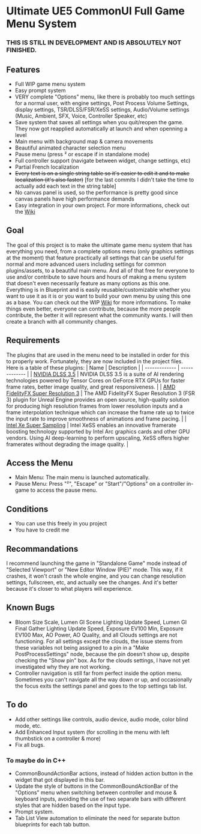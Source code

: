 # Ultimate UE5 CommonUI Full Game Menu System

### THIS IS STILL IN DEVELOPMENT AND IS ABSOLUTELY NOT FINISHED.

## Features 
  - Full WIP game menu system
  - Easy prompt system
  - VERY complete "Options" menu, like there is probably too much settings for a normal user, with engine settings, Post Process Volume Settings, display settings, TSR/DLSS/FSR/XeSS settings, Audio/Volume settings (Music, Ambient, SFX, Voice, Controller Speaker, etc)
  - Save system that saves all settings when you quit/reopen the game. They now got reapplied automatically at launch and when openning a level
  - Main menu with background map & camera movements
  - Beautiful animated character selection menu
  - Pause menu (press ² or escape if in standalone mode)
  - Full controller support (navigate between widget, change settings, etc)
  - Partial French localization
  - ~~Every text is on a single string table so it's easier to edit it and to make localization (it's also faster)~~ [for the last commits I didn't take the time to actually add each text in the string table]
  - No canvas panel is used, so the performance is pretty good since canvas panels have high performance demands
  - Easy integration in your own project. For more informations, check out the [Wiki](https://github.com/Adriwin06/Ultimate-UE5-CommonUI-Full-Game-Menu-System/wiki/Integrate-to-your-own-project)

## Goal
The goal of this project is to make the ultimate game menu system that has everything you need, from a complete options menu (only graphics settings at the moment) that feature practically all settings that can be useful for normal and more advanced users including settings for common plugins/assets, to a beautiful main menu. And all of that free for everyone to use and/or contribute to save hours and hours of making a menu system that doesn't even necessarily feature as many options as this one. Everything is in Blueprint and is easily reusable/customizable whether you want to use it as it is or you want to build your own menu by using this one as a base. You can check out the WIP [Wiki](https://github.com/Adriwin06/Ultimate-UE5-CommonUI-Full-Game-Menu-System/wiki) for more informations. To make things even better, everyone can contribute, because the more people contribute, the better it will represent what the community wants. I will then create a branch with all community changes.

## Requirements
The plugins that are used in the menu need to be installed in order for this to properly work. Fortunately, they are now included in the project files. Here is a table of these plugins: 
| Name | Description |
| ------------- | ------------- |
| [NVIDIA DLSS 3.5](https://developer.nvidia.com/rtx/dlss/get-started#ue-version)   |  NVIDIA DLSS 3.5 is a suite of AI rendering technologies powered by Tensor Cores on GeForce RTX GPUs for faster frame rates, better image quality, and great responsiveness.  |
| [AMD FidelityFX Super Resolution 3](https://gpuopen.com/learn/ue-fsr3/)  |  The AMD FidelityFX Super Resolution 3 (FSR 3) plugin for Unreal Engine provides an open source, high-quality solution for producing high resolution frames from lower resolution inputs and a frame interpolation technique which can increase the frame rate up to twice the input rate to improve smoothness of animations and frame pacing.  |
| [Intel Xe Super Sampling](https://github.com/GameTechDev/XeSSUnrealPlugin)  |  Intel XeSS enables an innovative framerate boosting technology supported by Intel Arc graphics cards and other GPU vendors. Using AI deep-learning to perform upscaling, XeSS offers higher framerates without degrading the image quality.  |

## Access the Menu
  - Main Menu: The main menu is launched automatically.
  - Pause Menu: Press "²", "Escape" or "Start"/"Options" on a controller in-game to access the pause menu.

## Conditions
  - You can use this freely in you project
  - You have to credit me

## Recommandations
I recommend launching the game in "Standalone Game" mode instead of "Selected Viewport" or "New Editor Window (PIE)" mode. This way, if it crashes, it won't crash the whole engine, and you can change resolution settings, fullscreen, etc, and actually see the changes. And it's better because it's closer to what players will experience.

## Known Bugs
  - Bloom Size Scale, Lumen GI Scene Lighting Update Speed, Lumen GI Final Gather Lighting Update Speed, Exposure EV100 Min, Exposure EV100 Max, AO Power, AO Quality, and all Clouds settings are not functioning. For all settings except the clouds, the issue stems from these variables not being assigned to a pin in a "Make PostProcessSettings" node, because the pin doesn't show up, despite checking the "Show pin" box. As for the clouds settings, I have not yet investigated why they are not working.
  - Controller navigation is still far from perfect inside the option menu. Sometimes you can't navigate all the way down or up, and occasionally the focus exits the settings panel and goes to the top settings tab list.

## To do
  - Add other settings like controls, audio device, audio mode, color blind mode, etc.
  - Add Enhanced Input system (for scrolling in the menu with left thumbstick on a controller & more)
  - Fix all bugs.

### To maybe do in C++
  - CommonBoundActionBar actions, instead of hidden action button in the widget that got displayed in this bar.
  - Update the style of buttons in the CommonBoundActionBar of the "Options" menu when switching between controller and mouse & keyboard inputs, avoiding the use of two separate bars with different styles that are hidden based on the input type.
  - Prompt system.
  - Tab List View automation to eliminate the need for separate button blueprints for each tab button.
